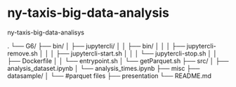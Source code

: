 # ny-taxis-big-data-analysis

ny-taxis-big-data-analisys

.
└── G6/
├── bin/
│ ├── jupytercli/
│ │ ├── bin/
│ │ │ ├── jupytercli-remove.sh
│ │ │ ├── jupytercli-start.sh
│ │ │ └── jupytercli-stop.sh
│ │ ├── Dockerfile
│ │ └── entrypoint.sh
│ └── getParquet.sh
├── src/
│ ├── analysis_dataset.ipynb
│ └── analysis_times.ipynb
├── misc
├── datasample/
│ └── #parquet files
├── presentation
└── README.md

